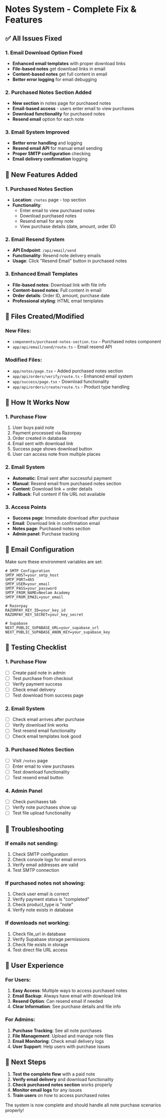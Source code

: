 # Notes System - Complete Fix & Features

## ✅ All Issues Fixed

### 1. Email Download Option Fixed
- **Enhanced email templates** with proper download links
- **File-based notes** get download links in email
- **Content-based notes** get full content in email
- **Better error logging** for email debugging

### 2. Purchased Notes Section Added
- **New section** in notes page for purchased notes
- **Email-based access** - users enter email to view purchases
- **Download functionality** for purchased notes
- **Resend email** option for each note

### 3. Email System Improved
- **Better error handling** and logging
- **Resend email API** for manual email sending
- **Proper SMTP configuration** checking
- **Email delivery confirmation** logging

## 🚀 New Features Added

### 1. Purchased Notes Section
- **Location**: `/notes` page - top section
- **Functionality**: 
  - Enter email to view purchased notes
  - Download purchased notes
  - Resend email for any note
  - View purchase details (date, amount, order ID)

### 2. Email Resend System
- **API Endpoint**: `/api/email/send`
- **Functionality**: Resend note delivery emails
- **Usage**: Click "Resend Email" button in purchased notes

### 3. Enhanced Email Templates
- **File-based notes**: Download link with file info
- **Content-based notes**: Full content in email
- **Order details**: Order ID, amount, purchase date
- **Professional styling**: HTML email templates

## 📁 Files Created/Modified

### New Files:
- `components/purchased-notes-section.tsx` - Purchased notes component
- `app/api/email/send/route.ts` - Email resend API

### Modified Files:
- `app/notes/page.tsx` - Added purchased notes section
- `app/api/orders/verify/route.ts` - Enhanced email system
- `app/success/page.tsx` - Download functionality
- `app/api/orders/create/route.ts` - Product type handling

## 🔧 How It Works Now

### 1. Purchase Flow
1. User buys paid note
2. Payment processed via Razorpay
3. Order created in database
4. Email sent with download link
5. Success page shows download button
6. User can access note from multiple places

### 2. Email System
- **Automatic**: Email sent after successful payment
- **Manual**: Resend email from purchased notes section
- **Content**: Download link + order details
- **Fallback**: Full content if file URL not available

### 3. Access Points
- **Success page**: Immediate download after purchase
- **Email**: Download link in confirmation email
- **Notes page**: Purchased notes section
- **Admin panel**: Purchase tracking

## 📧 Email Configuration

Make sure these environment variables are set:

```env
# SMTP Configuration
SMTP_HOST=your_smtp_host
SMTP_PORT=465
SMTP_USER=your_email
SMTP_PASS=your_password
SMTP_FROM_NAME=Neelam Academy
SMTP_FROM_EMAIL=your_email

# Razorpay
RAZORPAY_KEY_ID=your_key_id
RAZORPAY_KEY_SECRET=your_key_secret

# Supabase
NEXT_PUBLIC_SUPABASE_URL=your_supabase_url
NEXT_PUBLIC_SUPABASE_ANON_KEY=your_supabase_key
```

## 🧪 Testing Checklist

### 1. Purchase Flow
- [ ] Create paid note in admin
- [ ] Test purchase from checkout
- [ ] Verify payment success
- [ ] Check email delivery
- [ ] Test download from success page

### 2. Email System
- [ ] Check email arrives after purchase
- [ ] Verify download link works
- [ ] Test resend email functionality
- [ ] Check email templates look good

### 3. Purchased Notes Section
- [ ] Visit `/notes` page
- [ ] Enter email to view purchases
- [ ] Test download functionality
- [ ] Test resend email button

### 4. Admin Panel
- [ ] Check purchases tab
- [ ] Verify note purchases show up
- [ ] Test file upload functionality

## 🐛 Troubleshooting

### If emails not sending:
1. Check SMTP configuration
2. Check console logs for email errors
3. Verify email addresses are valid
4. Test SMTP connection

### If purchased notes not showing:
1. Check user email is correct
2. Verify payment status is "completed"
3. Check product_type is "note"
4. Verify note exists in database

### If downloads not working:
1. Check file_url in database
2. Verify Supabase storage permissions
3. Check file exists in storage
4. Test direct file URL access

## 🎯 User Experience

### For Users:
1. **Easy Access**: Multiple ways to access purchased notes
2. **Email Backup**: Always have email with download link
3. **Resend Option**: Can resend email if needed
4. **Clear Information**: See purchase details and file info

### For Admins:
1. **Purchase Tracking**: See all note purchases
2. **File Management**: Upload and manage note files
3. **Email Monitoring**: Check email delivery logs
4. **User Support**: Help users with purchase issues

## 🚀 Next Steps

1. **Test the complete flow** with a paid note
2. **Verify email delivery** and download functionality
3. **Check purchased notes section** works properly
4. **Monitor email logs** for any issues
5. **Train users** on how to access purchased notes

The system is now complete and should handle all note purchase scenarios properly!


